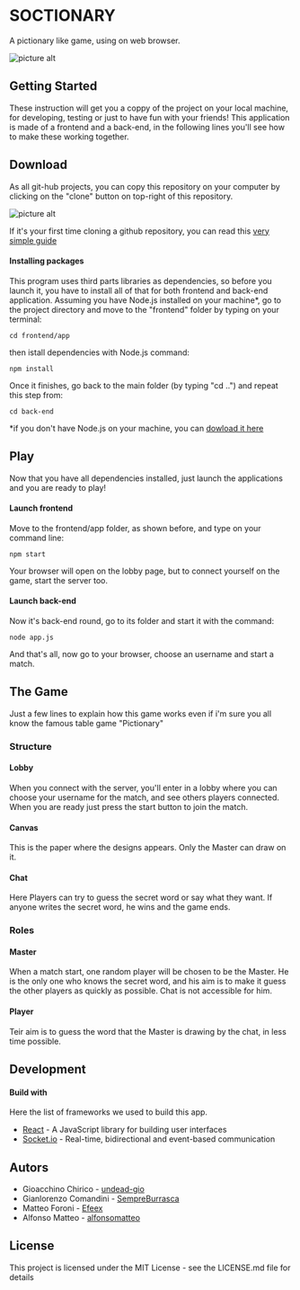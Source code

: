 # SOCTIONARY

A pictionary like game, using on web browser.

![picture alt](http://3.bp.blogspot.com/-KXrcV7P7D4g/UPHGNqJYQhI/AAAAAAAADNk/31hEsDoE-ks/s1600/Pictionary.jpg "Title is an image, could be nosense.")

## Getting Started

These instruction will get you a coppy of the project on your local machine, for developing, testing or just to have fun with your friends! 
This application is made of a frontend and a back-end, in the following lines you'll see how to make these working together.

## Download

As all git-hub projects, you can copy this repository on your computer by clicking on the "clone" button on top-right of this repository.

![picture alt](https://help.github.com/assets/images/help/repository/clone-repo-clone-url-button.png "can you see it?")

If it's your first time cloning a github repository, you can read this [very simple guide](https://help.github.com/en/articles/cloning-a-repository)

#### Installing packages
This program uses third parts libraries as dependencies, so before you launch it, you have to install all of that for both frontend and back-end application.
Assuming you have Node.js installed on your machine*, go to the project directory and move to the "frontend" folder by typing on your terminal:
```
cd frontend/app   
```

then istall dependencies with Node.js command:
```
npm install
```

Once it finishes, go back to the main folder (by typing "cd ..") and repeat this step from:
```
cd back-end
```

*if you don't have Node.js on your machine, you can [dowload it here](https://nodejs.org/it/download/)


## Play

Now that you have all dependencies installed, just launch the applications and you are ready to play!

#### Launch frontend
Move to the frontend/app folder, as shown before, and type on your command line:
```
npm start
```

Your browser will open on the lobby page, but to connect yourself on the game, start the server too.

#### Launch back-end

Now it's back-end round, go to its folder and start it with the command:
```
node app.js
```

And that's all, now go to your browser, choose an username and start a match.


## The Game

Just a few lines to explain how this game works even if i'm sure you all know the famous table game "Pictionary"

### Structure
#### Lobby
When you connect with the server, you'll enter in a lobby where you can choose your username for the match, and see others players connected. When you are ready just press the start button to join the match.

#### Canvas
This is the paper where the designs appears. Only the Master can draw on it.

#### Chat
Here Players can try to guess the secret word or say what they want. If anyone writes the secret word, he wins and the game ends.

### Roles
#### Master
When a match start, one random player will be chosen to be the Master.
He is the only one who knows the secret word, and his aim is to make it guess the other players as quickly as possible.
Chat is not accessible for him.

#### Player 
Teir aim is to guess the word that the Master is drawing by the chat, in less time possible.

## Development
#### Build with
Here the list of frameworks we used to build this app.

* [React](https://reactjs.org/) - A JavaScript library for building user interfaces
* [Socket.io](https://socket.io/) - Real-time, bidirectional and event-based communication 

## Autors

* Gioacchino Chirico - [undead-gio](https://github.com/undead-gio) 
* Gianlorenzo Comandini - [SempreBurrasca](https://github.com/SempreBurrasca)
* Matteo Foroni - [Efeex](https://github.com/Efeex)
* Alfonso Matteo - [alfonsomatteo](https://github.com/alfonsomatteo)

## License
This project is licensed under the MIT License - see the LICENSE.md file for details
